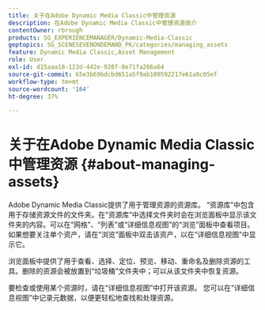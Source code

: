 ```yaml
---
title: 关于在Adobe Dynamic Media Classic中管理资源
description: 在Adobe Dynamic Media Classic中管理资源简介
contentOwner: rbrough
products: SG_EXPERIENCEMANAGER/Dynamic-Media-Classic
geptopics: SG_SCENESEVENONDEMAND_PK/categories/managing_assets
feature: Dynamic Media Classic,Asset Management
role: User
exl-id: d15aaa18-123d-442e-928f-8e71fa266a64
source-git-commit: 65e3b69bdcbd651a5f9ab100592217e61a8c05ef
workflow-type: tm+mt
source-wordcount: '164'
ht-degree: 37%

---
```


# 关于在Adobe Dynamic Media Classic中管理资源 {#about-managing-assets}

Adobe Dynamic Media Classic提供了用于管理资源的资源库。 “资源库”中包含用于存储资源文件的文件夹。在“资源库”中选择文件夹时会在浏览面板中显示该文件夹的内容。可以在“网格”、“列表”或“详细信息视图”的“浏览”面板中查看项目。 如果想要关注单个资产，请在“浏览”面板中双击该资产，以在“详细信息视图”中显示它。

浏览面板中提供了用于查看、选择、定位、预览、移动、重命名及删除资源的工具。删除的资源会被放置到“垃圾桶”文件夹中；可以从该文件夹中恢复资源。

要检查或使用某个资源时，请在“详细信息视图”中打开该资源。 您可以在“详细信息视图”中记录元数据，以便更轻松地查找和处理资源。
